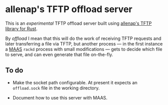 # allenap's TFTP offload server

This is an *experimental* TFTP offload server built using
[allenap's TFTP library for Rust](https://github.com/allenap/allenap-libtftp).

By *offload* I mean that this will do the work of receiving TFTP
requests and later transferring a file via TFTP, but another process —
in the first instance a [MAAS](https://maas.io/) `rackd` process with
small modifications — gets to decide which file to serve, and can even
generate that file on-the-fly.


## To do

 * Make the socket path configurable. At present it expects an
   `offload.sock` file in the working directory.

 * Document how to use this server with MAAS.
